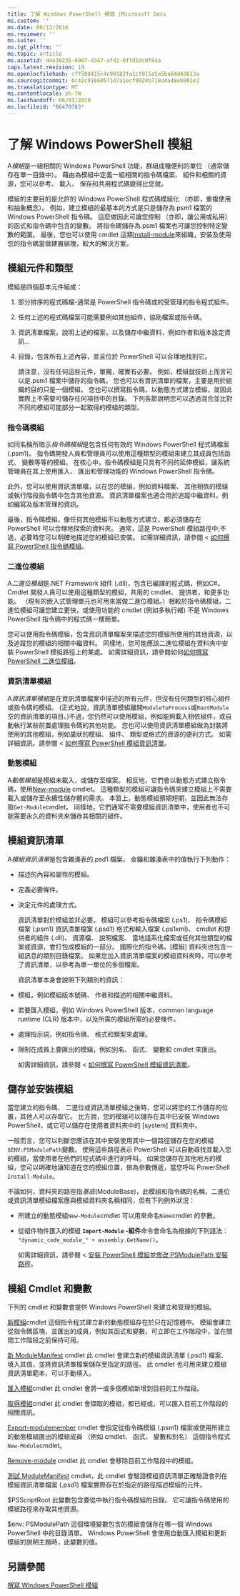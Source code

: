 ```yaml
---
title: 了解 Windows PowerShell 模組 |Microsoft Docs
ms.custom: ''
ms.date: 09/13/2016
ms.reviewer: ''
ms.suite: ''
ms.tgt_pltfrm: ''
ms.topic: article
ms.assetid: d4e38235-9987-4347-afd2-0f7d1dc8f64a
caps.latest.revision: 19
ms.openlocfilehash: cff50d415c4c90182fa1cf015a5a5ba84d4d613a
ms.sourcegitcommit: bc42c9166857147a1ecf9924b718d4a48eb901e3
ms.translationtype: MT
ms.contentlocale: zh-TW
ms.lasthandoff: 06/03/2019
ms.locfileid: "66470783"
---
```

# <a name="understanding-a-windows-powershell-module"></a>了解 Windows PowerShell 模組

A*模組*是一組相關的 Windows PowerShell 功能，群組成種便利的單位 （通常儲存在單一目錄中）。 藉由為模組中定義一組相關的指令碼檔案、 組件和相關的資源，您可以參考、 載入、 保存和共用程式碼變得比您就。

模組的主要目的是允許的 Windows PowerShell 程式碼模組化 （亦即，重複使用和抽象概念）。 例如，建立模組的最基本的方式是只是儲存為.psm1 檔案的 Windows PowerShell 指令碼。 這麼做因此可讓您控制 （亦即，讓公用或私用） 的函式和指令碼中包含的變數。 將指令碼儲存為.psm1 檔案也可讓您控制特定變數的範圍。 最後，您也可以使用 cmdlet 這類[Install-module](/powershell/module/PowershellGet/Install-Module)來組織，安裝及使用您的指令碼當做建置組塊，較大的解決方案。

## <a name="module-components-and-types"></a>模組元件和類型

模組是四個基本元件組成：

1. 部分排序的程式碼檔-通常是 PowerShell 指令碼或的受管理的指令程式組件。

2. 任何上述的程式碼檔案可能需要例如其他組件，協助檔案或指令碼。

3. 資訊清單檔案，說明上述的檔案，以及儲存中繼資料，例如作者和版本設定資訊...

4. 目錄，包含所有上述內容，並且位於 PowerShell 可以合理地找到它。

   請注意，沒有任何這些元件，單獨，確實有必要。 例如，模組就技術上而言可以是.psm1 檔案中儲存的指令碼。 您也可以有資訊清單的檔案，主要是用於組織的目的只是一個模組。 您也可以撰寫指令碼，以動態方式建立模組，並因此實際上不需要可儲存任何項目中的目錄。 下列各節說明您可以透過混合並比對不同的模組可能部分一起取得的模組的類型。

### <a name="script-modules"></a>指令碼模組

如同名稱所暗示*指令碼模組*是包含任何有效的 Windows PowerShell 程式碼檔案 (.psm1)。 指令碼開發人員和管理員可以使用這種類型的模組來建立其成員包括函式、 變數等等的模組。 在核心中，指令碼模組是只具有不同的延伸模組，讓系統管理員在其上使用匯入、 匯出和管理功能的 Windows PowerShell 指令碼。

此外，您可以使用資訊清單檔，以在您的模組，例如資料檔案、 其他相依的模組或執行階段指令碼中包含其他資源。 資訊清單檔案也適合用於追蹤中繼資料，例如編寫及版本管理的資訊。

最後，指令碼模組，像任何其他模組不以動態方式建立，都必須儲存在 PowerShell 可以合理地探索的資料夾。 通常，這是 PowerShell 模組路徑中;不過，必要時您可以明確地描述您的模組已安裝。 如需詳細資訊，請參閱 <<c0> [ 如何撰寫 PowerShell 指令碼模組](./how-to-write-a-powershell-script-module.md)。

### <a name="binary-modules"></a>二進位模組

A*二進位模組*是.NET Framework 組件 (.dll)，包含已編譯的程式碼，例如C#。 Cmdlet 開發人員可以使用這種類型的模組，共用的 cmdlet、 提供者，和更多功能。 （現有的嵌入式管理單元也可用來當做二進位模組。）相較於指令碼模組，二進位模組可讓您建立更快，或使用功能的 cmdlet (例如多執行緒) 不是 Windows PowerShell 指令碼中的程式碼一樣簡單。

您可以使用指令碼模組，包含資訊清單檔案來描述您的模組所使用的其他資源，以及追蹤您的模組的相關中繼資料。 同樣地，您可能應該二進位模組在資料夾中安裝 PowerShell 模組路徑上的某處。 如需詳細資訊，請參閱如何[如何撰寫 PowerShell 二進位模組](./how-to-write-a-powershell-binary-module.md)。

### <a name="manifest-modules"></a>資訊清單模組

A*資訊清單模組*是在資訊清單檔案中描述的所有元件，但沒有任何類型的核心組件或指令碼的模組。 (正式地說，資訊清單模組離開`ModuleToProcess`或`RootModule`空的資訊清單的項目。)不過，您仍然可以使用模組，例如能夠載入相依組件，或自動執行某些前置處理指令碼的其他功能。 您也可以使用資訊清單模組做為封裝將使用的其他模組，例如巢狀的模組、 組件、 類型或格式的資源的便利方式。 如需詳細資訊，請參閱 <<c0> [ 如何撰寫 PowerShell 模組資訊清單](./how-to-write-a-powershell-module-manifest.md)。

### <a name="dynamic-modules"></a>動態模組

A*動態模組*是模組未載入，或儲存至檔案。 相反地，它們會以動態方式建立指令碼，使用[New-module](/powershell/module/Microsoft.PowerShell.Core/New-Module) cmdlet。 這種類型的模組可讓指令碼來建立模組上不需要載入或儲存至永續性儲存體的需求。 本質上，動態模組預期短期，並因此無法存取`Get-Module`cmdlet。 同樣地，它們通常不需要模組資訊清單中，使用者也不可能需要永久的資料夾來儲存其相關的組件。

## <a name="module-manifests"></a>模組資訊清單

A*模組資訊清單*是包含雜湊表的.psd1 檔案。 金鑰和雜湊表中的值執行下列動作：

- 描述的內容和屬性的模組。

- 定義必要條件。

- 決定元件的處理方式。

  資訊清單對於模組並非必要。 模組可以參考指令碼檔案 (.ps1)、 指令碼模組檔案 (.psm1) 資訊清單檔案 (.psd1) 格式和輸入檔案 (.ps1xml)、 cmdlet 和提供者的組件 (.dll)、 資源檔、 說明檔案、 當地語系化檔案或任何其他類型的檔案或資源，會打包成模組的一部分。 國際化的指令碼，[模組] 資料夾也包含一組訊息的類別目錄檔案。 如果您加入資訊清單檔案的模組資料夾時，可以參考了資訊清單，以參考為單一單位的多個檔案。

  資訊清單本身會說明下列類別的資訊：

- 模組，例如模組版本號碼、 作者和描述的相關中繼資料。

- 若要匯入模組，例如 Windows PowerShell 版本，common language runtime (CLR) 版本中，以及所需的模組所需的必要條件。

- 處理指示詞，例如指令碼、 格式和類型來處理。

- 限制在成員上要匯出的模組，例如別名、 函式、 變數和 cmdlet 來匯出。

  如需詳細資訊，請參閱 <<c0> [ 如何撰寫 PowerShell 模組資訊清單](./how-to-write-a-powershell-module-manifest.md)。

## <a name="storing-and-installing-a-module"></a>儲存並安裝模組

當您建立的指令碼、 二進位或資訊清單模組之後時，您可以將您的工作儲存的位置，其他人可以存取它。 比方說，您的模組可以儲存在其中已安裝 Windows PowerShell，或它可以儲存在使用者資料夾中的 [system] 資料夾中。

一般而言，您可以判斷您應該在其中安裝使用其中一個路徑儲存在您的模組`$ENV:PSModulePath`變數。 使用這些路徑表示 PowerShell 可以自動尋找並載入您的模組，當使用者在他們的程式碼中進行的呼叫。 如果您儲存在其他地方的模組，您可以明確地讓知道在您的模組位置，做為參數傳遞，當您呼叫 PowerShell `Install-Module`。

不論如何，資料夾的路徑指*基底*(ModuleBase)，此模組和指令碼的名稱，二進位或資訊清單模組檔案應與模組資料夾名稱相同，但有下列例外狀況：

- 所建立的動態模組`New-Module`cmdlet 可以用來命名`Name`cmdlet 的參數。

- 從組件物件匯入的模組 **`Import-Module` -組件**命令會命名為根據的下列語法： `"dynamic_code_module_" + assembly.GetName()`。

  如需詳細資訊，請參閱 <<c0> [ 安裝 PowerShell 模組](./installing-a-powershell-module.md)並[修改 PSModulePath 安裝路徑](./modifying-the-psmodulepath-installation-path.md)。

## <a name="module-cmdlets-and-variables"></a>模組 Cmdlet 和變數

下列的 cmdlet 和變數會提供 Windows PowerShell 來建立和管理的模組。

[新模組](/powershell/module/Microsoft.PowerShell.Core/New-Module)cmdlet 這個指令程式建立新的動態模組存在於只在記憶體中。 模組會建立從指令碼區塊，並匯出的成員，例如其函式和變數，可立即在工作階段中，並在關閉工作階段之前保持可用。

[新 ModuleManifest](/powershell/module/Microsoft.PowerShell.Core/New-ModuleManifest) cmdlet 此 cmdlet 會建立新的模組資訊清單 (.psd1) 檔案、 填入其值，並將資訊清單檔案儲存至指定的路徑。 此 cmdlet 也可用來建立模組資訊清單範本，可以手動填入。

[匯入模組](/powershell/module/Microsoft.PowerShell.Core/Import-Module)cmdlet 此 cmdlet 會將一或多個模組新增到目前的工作階段。

[取得模組](/powershell/module/Microsoft.PowerShell.Core/Get-Module)cmdlet 此 cmdlet 會擷取的模組，都已經或，可以匯入目前工作階段的相關資訊。

[Export-modulemember](/powershell/module/Microsoft.PowerShell.Core/Export-ModuleMember) cmdlet 會指定從指令碼模組 (.psm1) 檔案或使用所建立的動態模組匯出的模組成員 （例如 cmdlet、 函式、 變數和別名） 這個指令程式`New-Module`cmdlet。

[Remove-module](/powershell/module/Microsoft.PowerShell.Core/Remove-Module) cmdlet 此 cmdlet 會移除目前工作階段中的模組。

[測試 ModuleManifest](/powershell/module/Microsoft.PowerShell.Core/Test-ModuleManifest) cmdlet，此 cmdlet 會驗證模組資訊清單正確驗證會列在模組資訊清單檔案 (.psd1) 檔案實際存在於指定的路徑描述模組的元件。

$PSScriptRoot 此變數包含要從中執行指令碼模組的目錄。 它可讓指令碼使用的模組路徑來存取其他資源。

$env: PSModulePath 這個環境變數包含的模組會儲存在哪一個 Windows PowerShell 中的目錄清單。 Windows PowerShell 會使用自動匯入模組和更新模組的說明主題時，此變數的值。

## <a name="see-also"></a>另請參閱

[撰寫 Windows PowerShell 模組](./writing-a-windows-powershell-module.md)
